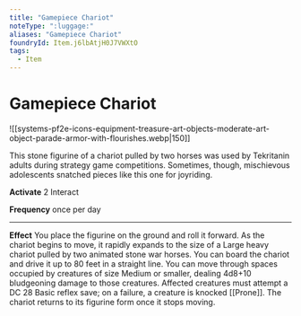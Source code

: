 ```yaml
---
title: "Gamepiece Chariot"
noteType: ":luggage:"
aliases: "Gamepiece Chariot"
foundryId: Item.j6lbAtjH0J7VWXtO
tags:
  - Item
---
```


# Gamepiece Chariot
![[systems-pf2e-icons-equipment-treasure-art-objects-moderate-art-object-parade-armor-with-flourishes.webp|150]]

This stone figurine of a chariot pulled by two horses was used by Tekritanin adults during strategy game competitions. Sometimes, though, mischievous adolescents snatched pieces like this one for joyriding.

**Activate** 2 Interact

**Frequency** once per day

* * *

**Effect** You place the figurine on the ground and roll it forward. As the chariot begins to move, it rapidly expands to the size of a Large heavy chariot pulled by two animated stone war horses. You can board the chariot and drive it up to 80 feet in a straight line. You can move through spaces occupied by creatures of size Medium or smaller, dealing 4d8+10 bludgeoning damage to those creatures. Affected creatures must attempt a DC 28 Basic reflex save; on a failure, a creature is knocked [[Prone]]. The chariot returns to its figurine form once it stops moving.
